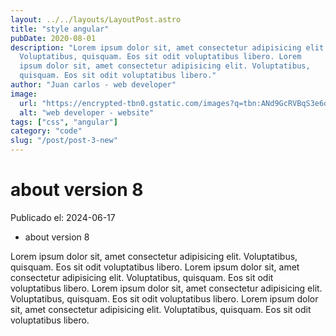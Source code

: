 ```yaml
---
layout: ../../layouts/LayoutPost.astro
title: "style angular"
pubDate: 2020-08-01
description: "Lorem ipsum dolor sit, amet consectetur adipisicing elit.
  Voluptatibus, quisquam. Eos sit odit voluptatibus libero. Lorem
  ipsum dolor sit, amet consectetur adipisicing elit. Voluptatibus,
  quisquam. Eos sit odit voluptatibus libero."
author: "Juan carlos - web developer"
image:
  url: "https://encrypted-tbn0.gstatic.com/images?q=tbn:ANd9GcRVBqS3e6d6kJM_Z89dsKC8WycJeV7zSQftfg&s"
  alt: "web developer - website"
tags: ["css", "angular"]
category: "code"
slug: "/post/post-3-new"
---
```


# about version 8

Publicado el: 2024-06-17

- about version 8

Lorem ipsum dolor sit, amet consectetur adipisicing elit.
Voluptatibus, quisquam. Eos sit odit voluptatibus libero. Lorem
ipsum dolor sit, amet consectetur adipisicing elit. Voluptatibus,
quisquam. Eos sit odit voluptatibus libero.
Lorem ipsum dolor sit, amet consectetur adipisicing elit.
Voluptatibus, quisquam. Eos sit odit voluptatibus libero. Lorem
ipsum dolor sit, amet consectetur adipisicing elit. Voluptatibus,
quisquam. Eos sit odit voluptatibus libero.

